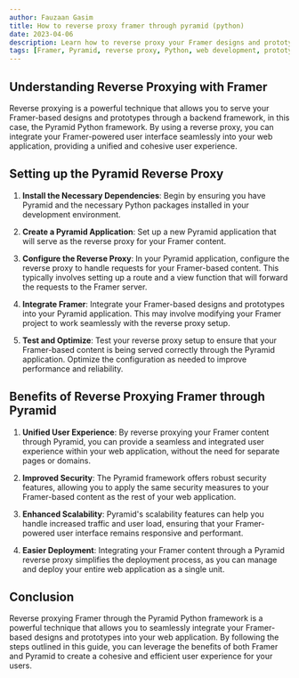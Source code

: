 ```yaml
---
author: Fauzaan Gasim
title: How to reverse proxy framer through pyramid (python)
date: 2023-04-06
description: Learn how to reverse proxy your Framer designs and prototypes through the Pyramid Python framework, enabling you to seamlessly integrate your designs into your web application.
tags: [Framer, Pyramid, reverse proxy, Python, web development, prototyping]
---
```


## Understanding Reverse Proxying with Framer

Reverse proxying is a powerful technique that allows you to serve your Framer-based designs and prototypes through a backend framework, in this case, the Pyramid Python framework. By using a reverse proxy, you can integrate your Framer-powered user interface seamlessly into your web application, providing a unified and cohesive user experience.

## Setting up the Pyramid Reverse Proxy

1. **Install the Necessary Dependencies**: Begin by ensuring you have Pyramid and the necessary Python packages installed in your development environment.

2. **Create a Pyramid Application**: Set up a new Pyramid application that will serve as the reverse proxy for your Framer content.

3. **Configure the Reverse Proxy**: In your Pyramid application, configure the reverse proxy to handle requests for your Framer-based content. This typically involves setting up a route and a view function that will forward the requests to the Framer server.

4. **Integrate Framer**: Integrate your Framer-based designs and prototypes into your Pyramid application. This may involve modifying your Framer project to work seamlessly with the reverse proxy setup.

5. **Test and Optimize**: Test your reverse proxy setup to ensure that your Framer-based content is being served correctly through the Pyramid application. Optimize the configuration as needed to improve performance and reliability.

## Benefits of Reverse Proxying Framer through Pyramid

1. **Unified User Experience**: By reverse proxying your Framer content through Pyramid, you can provide a seamless and integrated user experience within your web application, without the need for separate pages or domains.

2. **Improved Security**: The Pyramid framework offers robust security features, allowing you to apply the same security measures to your Framer-based content as the rest of your web application.

3. **Enhanced Scalability**: Pyramid's scalability features can help you handle increased traffic and user load, ensuring that your Framer-powered user interface remains responsive and performant.

4. **Easier Deployment**: Integrating your Framer content through a Pyramid reverse proxy simplifies the deployment process, as you can manage and deploy your entire web application as a single unit.

## Conclusion

Reverse proxying Framer through the Pyramid Python framework is a powerful technique that allows you to seamlessly integrate your Framer-based designs and prototypes into your web application. By following the steps outlined in this guide, you can leverage the benefits of both Framer and Pyramid to create a cohesive and efficient user experience for your users.